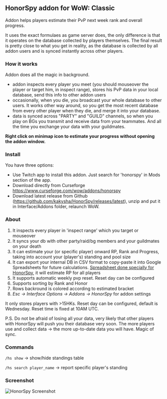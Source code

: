 ## HonorSpy addon for WoW: Classic

Addon helps players estimate their PvP next week rank and overall progress.

It uses the exact formulaes as game server does, the only difference is that it operates on the database collected by players themselves. The final result is pretty close to what you get in reality, as the database is collected by all addon users and is synced instantly across other players.

### How it works
Addon does all the magic in background.

- addon inspects every player you meet (you should mouseover the player or target him, in inspect range), stores his PvP data in your local database, send this info to other addon users
- occasionally, when you die, you broadcast your whole database to other users. It works other way around, so you get the most recent database from every other player when they die, and merge it into your database.
- data is synced across "PARTY" and "GUILD" channels, so when you play on BGs you transmit and receive data from your teammates. And all the time you exchange your data with your guildmates.

**Right click on minimap icon to estimate your progress without opening the addon window.**

### Install
You have three options:
- Use Twitch app to install this addon. Just search for 'honorspy' in Mods section of the app.
- Download directly from Curseforge https://www.curseforge.com/wow/addons/honorspy
- Download latest release from Github (https://github.com/kakysha/HonorSpy/releases/latest), unzip and put it in Interface/Addons folder, relaunch WoW.

### About

1. It inspects every player in 'inspect range' which you target or mouseover
2. It syncs your db with other party/raid/bg members and your guildmates on your death
3. It can estimate your (or specific player) onward RP, Rank and Progress, taking into account your (player's) standing and pool size
3. It can export your internal DB in CSV format to copy-paste it into Google Spreadsheets for future calculations. [Spreadsheet done specially for HonorSpy](https://docs.google.com/spreadsheets/d/1OvZ7PRhrFjRn8IoH8HIPwHfRDEq50uO64YLCsSsjBQc/edit#gid=2113352865), it will estimate RP for all players
4. It supports automatic weekly pvp reset. Reset day can be configured
6. Supports sorting by Rank and Honor
7. Rows backround is colored according to estimated bracket
8. *Esc → Interface Options → Addons → HonorSpy* for addon settings

It only stores players with >15HKs.
Reset day can be configured, default is Wednesday. Reset time is fixed at 10AM UTC.

P.S. Do not be afraid of losing all your data, very likely that other players with HonorSpy will push you their database very soon. The more players use and collect data -> the more up-to-date data you will have. Magic of sync.

### Commands
`/hs show` -> show/hide standings table

`/hs search player_name` -> report specific player's standing

### Screenshot

![HonorSpy Screenshot](https://habrastorage.org/webt/gb/eb/kx/gbebkxvluh-eqagwgbnvantmc1c.png)
